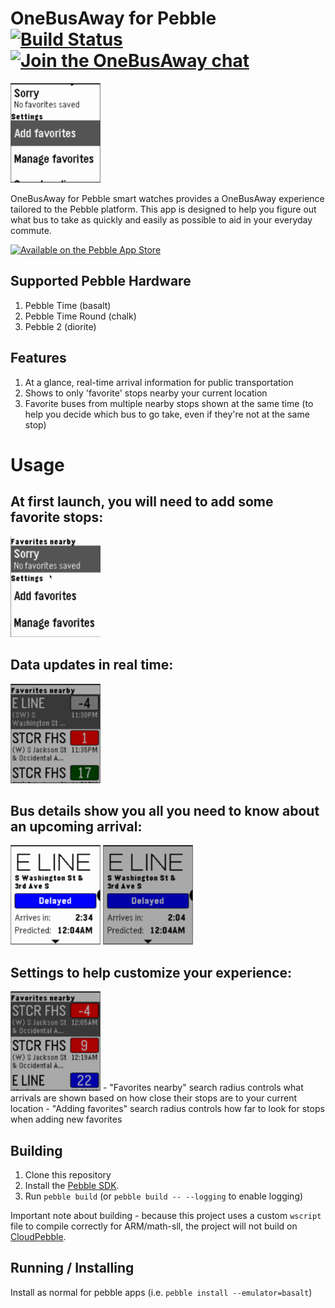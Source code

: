 # OneBusAway for Pebble [![Build Status](https://travis-ci.org/OneBusAway/onebusaway-pebbletime.svg?branch=master)](https://travis-ci.org/OneBusAway/onebusaway-pebbletime) [![Join the OneBusAway chat](https://onebusaway.herokuapp.com/badge.svg)](https://onebusaway.herokuapp.com/)

<img src="/screenshots/basicdemo.gif" alt="Full demo" width="144">

OneBusAway for Pebble smart watches provides a OneBusAway experience tailored to the Pebble platform. This app is designed to help you figure out what bus to take as quickly and easily as possible to aid in your everyday commute.

[<img src="http://pblweb.com/badge/58321a598c7fff9ce1000137/black/medium/" alt="Available on the Pebble App Store" height="44">](https://apps.getpebble.com/applications/58321a598c7fff9ce1000137)

## Supported Pebble Hardware
1. Pebble Time (basalt)
1. Pebble Time Round (chalk)
1. Pebble 2 (diorite)

## Features
1. At a glance, real-time arrival information for public transportation
1. Shows to only 'favorite' stops nearby your current location
1. Favorite buses from multiple nearby stops shown at the same time (to help you decide which bus to go take, even if they're not at the same stop)

# Usage
## At first launch, you will need to add some favorite stops:

<img src="/screenshots/addingfavorites.gif" alt="How to add favorites" width="144">

## Data updates in real time:

<img src="/screenshots/updates-fastplay.gif" alt="Watch as buses get updated" width="144">

## Bus details show you all you need to know about an upcoming arrival:

<img src="/screenshots/busdetails.gif" alt="Full details about each arrival" width="144"> <img src="/screenshots/busdetails-waiting-fastplay.gif" alt="Bus details update in realtime" width="144">

## Settings to help customize your experience:

<img src="/screenshots/settings.gif" alt="Change the geographic search radius" width="144">
- "Favorites nearby" search radius controls what arrivals are shown based on how close their stops are to your current location
- "Adding favorites" search radius controls how far to look for stops when adding new favorites

## Building
1. Clone this repository
1. Install the [Pebble SDK](https://developer.pebble.com/sdk).
1. Run `pebble build` (or `pebble build -- --logging` to enable logging)

Important note about building - because this project uses a custom `wscript` file to compile correctly for ARM/math-sll, the project will not build on [CloudPebble](https://cloudpebble.net).

## Running / Installing
Install as normal for pebble apps (i.e. `pebble install --emulator=basalt`)
